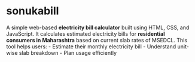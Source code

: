 # sonukabill
A simple web-based **electricity bill calculator** built using HTML, CSS, and JavaScript.   It calculates estimated electricity bills for **residential consumers in Maharashtra** based on current slab rates of MSEDCL.  This tool helps users: - Estimate their monthly electricity bill - Understand unit-wise slab breakdown - Plan usage efficiently
